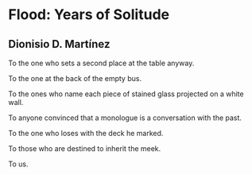 # Flood: Years of Solitude
## Dionisio D. Martínez
To the one who sets a second place at the table anyway.

To the one at the back of the empty bus.

To the ones who name each piece of stained glass projected on a white wall.

To anyone convinced that a monologue is a conversation with the past.

To the one who loses with the deck he marked.

To those who are destined to inherit the meek.

To us.